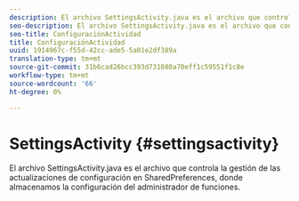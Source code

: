 ```yaml
---
description: El archivo SettingsActivity.java es el archivo que controla la gestión de las actualizaciones de configuración en SharedPreferences, donde almacenamos la configuración del administrador de funciones.
seo-description: El archivo SettingsActivity.java es el archivo que controla la gestión de las actualizaciones de configuración en SharedPreferences, donde almacenamos la configuración del administrador de funciones.
seo-title: ConfiguraciónActividad
title: ConfiguraciónActividad
uuid: 1914967c-f55d-42cc-ade5-5a01e2df389a
translation-type: tm+mt
source-git-commit: 31b6cad26bcc393d731080a70eff1c59551f1c8e
workflow-type: tm+mt
source-wordcount: '66'
ht-degree: 0%

---
```



# SettingsActivity {#settingsactivity}

El archivo SettingsActivity.java es el archivo que controla la gestión de las actualizaciones de configuración en SharedPreferences, donde almacenamos la configuración del administrador de funciones.